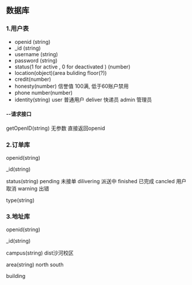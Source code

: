 ## 数据库

### 1.用户表

- openid (string)
- _id (string)
- username (string)
- password (string)
- status(1 for active , 0 for deactivated ) (number)
- location(object)(area buliding floor(?))
- credit(number)
- honesty(number) 信誉值 100满, 低于60账户禁用
- phone number(number)
- identity(string) user 普通用户 deliver 快递员 admin 管理员

#### --请求接口

getOpenID(string) 无参数 直接返回openid

### 2.订单库

openid(string)

_id(string)

status(string) pending 未接单 dilivering 派送中 finished 已完成 cancled 用户取消 warning 出错

type(string)

### 3.地址库

openid(string)

_id(string)

campus(string) dist沙河校区

area(string) north south

building







